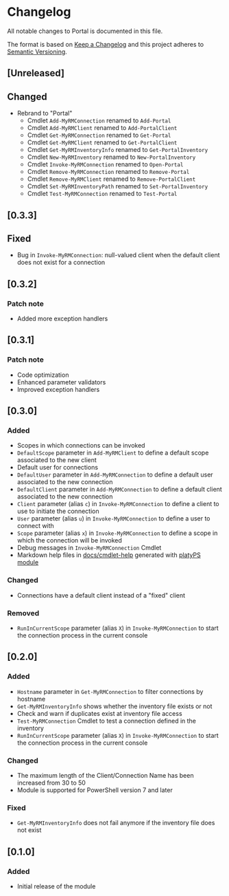 <!-- markdownlint-disable-file MD024 -->
# Changelog

All notable changes to Portal is documented in this file.

The format is based on [Keep a Changelog](https://keepachangelog.com/en/1.0.0/)
and this project adheres to [Semantic Versioning](https://semver.org/spec/v2.0.0.html).

## [Unreleased]

## Changed

- Rebrand to "Portal"
  - Cmdlet `Add-MyRMConnection` renamed to `Add-Portal`
  - Cmdlet `Add-MyRMClient` renamed to `Add-PortalClient`
  - Cmdlet `Get-MyRMConnection` renamed to `Get-Portal`
  - Cmdlet `Get-MyRMClient` renamed to `Get-PortalClient`
  - Cmdlet `Get-MyRMInventoryInfo` renamed to `Get-PortalInventory`
  - Cmdlet `New-MyRMInventory` renamed to `New-PortalInventory`
  - Cmdlet `Invoke-MyRMConnection` renamed to `Open-Portal`
  - Cmdlet `Remove-MyRMConnection` renamed to `Remove-Portal`
  - Cmdlet `Remove-MyRMClient` renamed to `Remove-PortalClient`
  - Cmdlet `Set-MyRMInventoryPath` renamed to `Set-PortalInventory`
  - Cmdlet `Test-MyRMConnection` renamed to `Test-Portal`

## [0.3.3]

## Fixed

- Bug in `Invoke-MyRMConnection`: null-valued client when the default client does not exist for a connection

## [0.3.2]

### Patch note

- Added more exception handlers

## [0.3.1]

### Patch note

- Code optimization
- Enhanced parameter validators
- Improved exception handlers

## [0.3.0]

### Added

- Scopes in which connections can be invoked
- `DefaultScope` parameter in `Add-MyRMClient` to define a default scope associated to the new client
- Default user for connections
- `DefaultUser` parameter in `Add-MyRMConnection` to define a default user associated to the new connection
- `DefaultClient` parameter in `Add-MyRMConnection` to define a default client associated to the new connection
- `Client` parameter (alias `c`) in `Invoke-MyRMConnection` to define a client to use to initiate the connection
- `User` parameter (alias `u`) in `Invoke-MyRMConnection` to define a user to connect with
- `Scope` parameter (alias `x`) in `Invoke-MyRMConnection` to define a scope in which the connection will be invoked
- Debug messages in `Invoke-MyRMConnection` Cmdlet
- Markdown help files in [docs/cmdlet-help](docs/cmdlet-help) generated with [platyPS module](https://github.com/PowerShell/platyPS)

### Changed

- Connections have a default client instead of a "fixed" client

### Removed

- `RunInCurrentScope` parameter (alias `X`) in `Invoke-MyRMConnection` to start the connection process in the current console

## [0.2.0]

### Added

- `Hostname` parameter in `Get-MyRMConnection` to filter connections by hostname
- `Get-MyRMInventoryInfo` shows whether the inventory file exists or not
- Check and warn if duplicates exist at inventory file access
- `Test-MyRMConnection` Cmdlet to test a connection defined in the inventory
- `RunInCurrentScope` parameter (alias `X`) in `Invoke-MyRMConnection` to start the connection process in the current console

### Changed

- The maximum length of the Client/Connection Name has been increased from 30 to 50
- Module is supported for PowerShell version 7 and later

### Fixed

- `Get-MyRMInventoryInfo` does not fail anymore if the inventory file does not exist

## [0.1.0]

### Added

- Initial release of the module
